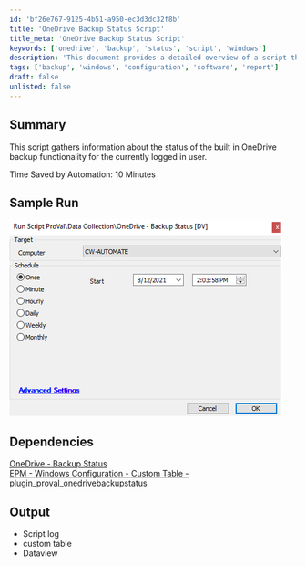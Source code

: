 ```yaml
---
id: 'bf26e767-9125-4b51-a950-ec3d3dc32f8b'
title: 'OneDrive Backup Status Script'
title_meta: 'OneDrive Backup Status Script'
keywords: ['onedrive', 'backup', 'status', 'script', 'windows']
description: 'This document provides a detailed overview of a script that gathers information about the status of the built-in OneDrive backup functionality for the currently logged-in user, highlighting its efficiency and dependencies.'
tags: ['backup', 'windows', 'configuration', 'software', 'report']
draft: false
unlisted: false
---
```

## Summary

This script gathers information about the status of the built in OneDrive backup functionality for the currently logged in user.

Time Saved by Automation: 10 Minutes

## Sample Run

![Sample Run](../../../static/img/OneDrive---Backup-Status/image_1.png)

## Dependencies

[OneDrive - Backup Status](https://proval.itglue.com/DOC-5078775-8028415)  
[EPM - Windows Configuration - Custom Table - plugin_proval_onedrivebackupstatus](https://proval.itglue.com/DOC-5078775-8140132)

## Output

- Script log
- custom table
- Dataview







